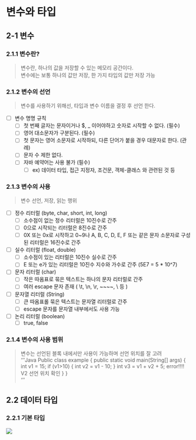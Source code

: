 # 변수와 타입

## 2-1 변수

### 2.1.1 변수란?
> 변수란, 하나의 값을 저장할 수 있는 메모리 공간이다.   
> 변수에는 보통 하나의 값만 저장, 한 가지 타입의 값만 저장 가능  

### 2.1.2 변수의 선언
> 변수를 사용하기 위해선, 타입과 변수 이름을 결정 후 선언 한다.  

- [ ] 변수 명명 규칙
	- [ ] 첫 번째 글자는 문자이거나 $, _ 이어야하고 숫자로 시작할 수 없다. (필수)
	- [ ] 영어 대소문자가 구분된다. (필수)
	- [ ] 첫 문자는 영어 소문자로 시작하되, 다른 단어가 붙을 경우 대문자로 한다. (관례)
	- [ ] 문자 수 제한 없다. 
	- [ ] 자바 예약어는 사용 불가 (필수)
		- [ ] ex) 데이터 타입, 접근 지정자, 조건문, 객체-클래스 와 관련된 것 등 

### 2.1.3 변수의 사용
> 변수 선언, 저장, 읽는 행위  

- [ ] 정수 리터럴 (byte, char, short, int, long)
	- [ ] 소수점이 없는 정수 리터럴은 10진수로 간주
	- [ ] 0으로 시작되는 리터럴은 8진수로 간주
	- [ ] 0X 또는 0x로 시작하고 0~9나 A, B, C, D, E, F 또는 같은 문자 소문자로 구성된 리터럴은 16진수로 간주

- [ ] 실수 리터럴 (float, double)
	- [ ] 소수점이 있는 리터럴은 10진수 실수로 간주
	- [ ] E 또는 e가 있는 리터럴은 10진수 지수와 가수로 간주 (5E7 = 5 * 10^7)

- [ ] 문자 리터럴 (char)
	- [ ] 작은 따옴표로 묶은 텍스트는 하나의 문자 리터럴로 간주
	- [ ] 여러 escape 문자 존재 ( \t, \n, \r, ~~~~, \ 등 )

- [ ] 문자열 리터럴 (String)
	- [ ] 큰 따옴표롤 묶은 텍스트는 문자열 리터럴로 간주
	- [ ] escape 문자를 문자열 내부에서도 사용 가능 

- [ ] 논리 리터럴 (boolean)
	- [ ] true, false 

### 2.1.4 변수의 사용 범위
> 변수는 선언된 블록 내에서만 사용이 가능하며 선언 위치를 잘 고려  
‘’’Java
Public class example {
	public static void main(String[] args) {
		int v1 = 15;
		if (v1>10) {
			int v2 = v1 - 10;
		}
		int v3 = v1 + v2 + 5;  error!!!! V2 선언 위치 확인
	}
}	
‘’’



## 2.2 데이터 타입
### 2.2.1 기본 타입
![](2%E1%84%8C%E1%85%A1%E1%86%BC/991A15355B6140F125.png)




